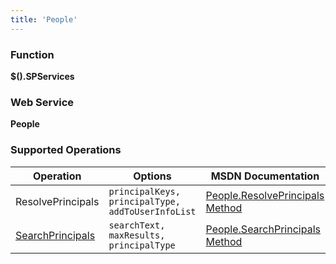 ```yaml
---
title: 'People'
---
```


### Function

**$().SPServices**

### Web Service

**People**

### Supported Operations

| Operation | Options | MSDN Documentation | Introduced |
| --------- | ------- | ------------------ | ---------- |
| ResolvePrincipals | `principalKeys, principalType, addToUserInfoList` | [People.ResolvePrincipals Method](http://msdn.microsoft.com/en-us/library/people.people.resolveprincipals(v=office.12).aspx) | [0.7.2](http://spservices.codeplex.com/releases/view/81401) |
| [SearchPrincipals](People-SearchPrincipals.md) | `searchText, maxResults, principalType` | [People.SearchPrincipals Method](http://msdn.microsoft.com/en-us/library/people.people.searchprincipals.aspx) | [0.5.2](http://spservices.codeplex.com/releases/view/40577) |
